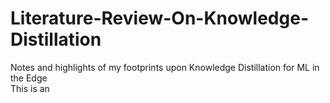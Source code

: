# Literature-Review-On-Knowledge-Distillation
Notes and highlights of my footprints upon Knowledge Distillation for ML in the Edge  
This is an 